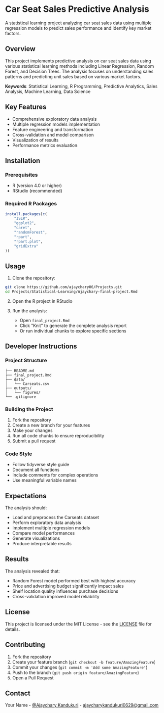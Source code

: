 
# Car Seat Sales Predictive Analysis

A statistical learning project analyzing car seat sales data using multiple regression models to predict sales performance and identify key market factors.

## Overview

This project implements predictive analysis on car seat sales data using various statistical learning methods including Linear Regression, Random Forest, and Decision Trees. The analysis focuses on understanding sales patterns and predicting unit sales based on various market factors.

**Keywords**: Statistical Learning, R Programming, Predictive Analytics, Sales Analysis, Machine Learning, Data Science

## Key Features

- Comprehensive exploratory data analysis
- Multiple regression models implementation
- Feature engineering and transformation
- Cross-validation and model comparison
- Visualization of results
- Performance metrics evaluation

## Installation

### Prerequisites
- R (version 4.0 or higher)
- RStudio (recommended)

### Required R Packages
```R
install.packages(c(
    "ISLR",
    "ggplot2",
    "caret",
    "randomForest",
    "rpart",
    "rpart.plot",
    "gridExtra"
))
```

## Usage

1. Clone the repository:
```bash
git clone https://github.com/ajaychary06/Projects.git
cd Projects/Statistical-Learning/Ajaychary-final-project.Rmd

```

2. Open the R project in RStudio

3. Run the analysis:
   - Open `final_project.Rmd`
   - Click "Knit" to generate the complete analysis report
   - Or run individual chunks to explore specific sections

## Developer Instructions

### Project Structure
```
├── README.md
├── final_project.Rmd
├── data/
│   └── Carseats.csv
├── outputs/
│   └── figures/
└── .gitignore
```

### Building the Project

1. Fork the repository
2. Create a new branch for your features
3. Make your changes
4. Run all code chunks to ensure reproducibility
5. Submit a pull request

### Code Style
- Follow tidyverse style guide
- Document all functions
- Include comments for complex operations
- Use meaningful variable names

## Expectations

The analysis should:
- Load and preprocess the Carseats dataset
- Perform exploratory data analysis
- Implement multiple regression models
- Compare model performances
- Generate visualizations
- Produce interpretable results

## Results

The analysis revealed that:
- Random Forest model performed best with highest accuracy
- Price and advertising budget significantly impact sales
- Shelf location quality influences purchase decisions
- Cross-validation improved model reliability

## License

This project is licensed under the MIT License - see the [LICENSE](LICENSE) file for details.

## Contributing

1. Fork the repository
2. Create your feature branch (`git checkout -b feature/AmazingFeature`)
3. Commit your changes (`git commit -m 'Add some AmazingFeature'`)
4. Push to the branch (`git push origin feature/AmazingFeature`)
5. Open a Pull Request


## Contact

Your Name - [@Ajaychary Kandukuri](www.linkedin.com/in/ajaychary-kandukuri-053a5a25a) - ajaycharykandukuri0629@gmail.com
